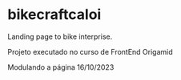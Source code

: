 # bikecraftcaloi
Landing page to bike interprise.

Projeto executado no curso de FrontEnd Origamid

Modulando a página 16/10/2023
